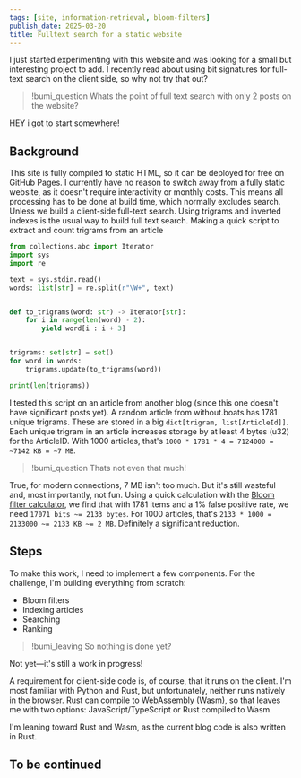 ```yaml
---
tags: [site, information-retrieval, bloom-filters]
publish_date: 2025-03-20
title: Fulltext search for a static website
---
```

I just started experimenting with this website and was looking for a small but interesting project to add. I recently read about using bit signatures for full-text search on the client side, so why not try that out?

> !bumi_question Whats the point of full text search with only 2 posts on the website?

HEY i got to start somewhere!

## Background

This site is fully compiled to static HTML, so it can be deployed for free on GitHub Pages. I currently have no reason to switch away from a fully static website, as it doesn't require interactivity or monthly costs. This means all processing has to be done at build time, which normally excludes search. Unless we build a client-side full-text search. Using trigrams and inverted indexes is the usual way to build full text search. Making a quick script to extract and count trigrams from an article
```python
from collections.abc import Iterator
import sys
import re

text = sys.stdin.read()
words: list[str] = re.split(r"\W+", text)


def to_trigrams(word: str) -> Iterator[str]:
    for i in range(len(word) - 2):
        yield word[i : i + 3]


trigrams: set[str] = set()
for word in words:
    trigrams.update(to_trigrams(word))

print(len(trigrams))
```

I tested this script on an article from another blog (since this one doesn't have significant posts yet). A random article from without.boats has 1781 unique trigrams. These are stored in a big `dict[trigram, list[ArticleId]]`. Each unique trigram in an article increases storage by at least 4 bytes (u32) for the ArticleID. With 1000 articles, that's `1000 * 1781 * 4 = 7124000 = ~7142 KB = ~7 MB`.

> !bumi_question Thats not even that much!

True, for modern connections, 7 MB isn't too much. But it's still wasteful and, most importantly, not fun. Using a quick calculation with the [Bloom filter calculator](https://hur.st/bloomfilter/?n=1781&p=0.01&m=&k=), we find that with 1781 items and a 1% false positive rate, we need `17071 bits ~= 2133 bytes`. For 1000 articles, that's `2133 * 1000 = 2133000 ~= 2133 KB ~= 2 MB`. Definitely a significant reduction.

## Steps

To make this work, I need to implement a few components. For the challenge, I'm building everything from scratch:

- Bloom filters
- Indexing articles
- Searching
- Ranking

> !bumi_leaving So nothing is done yet?

Not yet—it's still a work in progress!

A requirement for client-side code is, of course, that it runs on the client. I'm most familiar with Python and Rust, but unfortunately, neither runs natively in the browser. Rust can compile to WebAssembly (Wasm), so that leaves me with two options: JavaScript/TypeScript or Rust compiled to Wasm.

I'm leaning toward Rust and Wasm, as the current blog code is also written in Rust.

## To be continued
